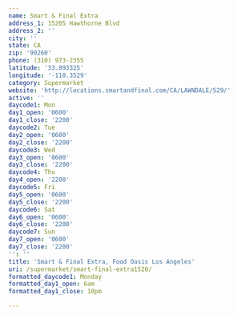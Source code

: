 ```yaml
---
name: Smart & Final Extra
address_1: 15205 Hawthorne Blvd
address_2: ''
city: ''
state: CA
zip: '90260'
phone: (310) 973-2355
latitude: '33.893325'
longitude: '-118.3529'
category: Supermarket
website: 'http://locations.smartandfinal.com/CA/LAWNDALE/529/'
active: ''
daycode1: Mon
day1_open: '0600'
day1_close: '2200'
daycode2: Tue
day2_open: '0600'
day2_close: '2200'
daycode3: Wed
day3_open: '0600'
day3_close: '2200'
daycode4: Thu
day4_open: '2200'
daycode5: Fri
day5_open: '0600'
day5_close: '2200'
daycode6: Sat
day6_open: '0600'
day6_close: '2200'
daycode7: Sun
day7_open: '0600'
day7_close: '2200'
'': ''
title: 'Smart & Final Extra, Food Oasis Los Angeles'
uri: /supermarket/smart-final-extra1520/
formatted_daycode1: Monday
formatted_day1_open: 6am
formatted_day1_close: 10pm

---
```


